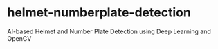 # helmet-numberplate-detection
AI-based Helmet and Number Plate Detection using Deep Learning and OpenCV
